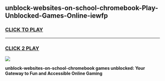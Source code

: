 
## unblock-websites-on-school-chromebook-Play-Unblocked-Games-Online-iewfp
<h3>
<a href="https://premium76.site?title=unblock-websites-on-school-chromebook&ref=25A">CLICK TO PLAY</a></h3>
<hr>

<h3>
<a href="https://premium76.site?title=unblock-websites-on-school-chromebook&ref=25A">CLICK 2 PLAY</a>
  
</h3>

<a href="https://premium76.site?title=unblock-websites-on-school-chromebook&ref=25A"><img src="https://clearcache.store/games.png"></a>


**unblock-websites-on-school-chromebook games unblocked: Your Gateway to Fun and Accessible Online Gaming**
